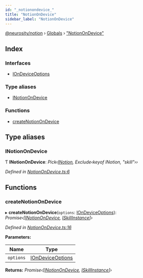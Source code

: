 ```yaml
---
id: "_notionondevice_"
title: "NotionOnDevice"
sidebar_label: "NotionOnDevice"
---
```


[@neurosity/notion](../index.md) › [Globals](../globals.md) › ["NotionOnDevice"](_notionondevice_.md)

## Index

### Interfaces

* [IOnDeviceOptions](../interfaces/_notionondevice_.iondeviceoptions.md)

### Type aliases

* [INotionOnDevice](_notionondevice_.md#inotionondevice)

### Functions

* [createNotionOnDevice](_notionondevice_.md#createnotionondevice)

## Type aliases

###  INotionOnDevice

Ƭ **INotionOnDevice**: *Pick‹[INotion](../interfaces/_types_notion_.inotion.md), Exclude‹keyof INotion, "skill"››*

*Defined in [NotionOnDevice.ts:6](https://github.com/neurosity/notion-js/blob/80b48df/src/NotionOnDevice.ts#L6)*

## Functions

###  createNotionOnDevice

▸ **createNotionOnDevice**(`options`: [IOnDeviceOptions](../interfaces/_notionondevice_.iondeviceoptions.md)): *Promise‹[[INotionOnDevice](_notionondevice_.md#inotionondevice), [ISkillInstance](../interfaces/_types_skill_.iskillinstance.md)]›*

*Defined in [NotionOnDevice.ts:16](https://github.com/neurosity/notion-js/blob/80b48df/src/NotionOnDevice.ts#L16)*

**Parameters:**

Name | Type |
------ | ------ |
`options` | [IOnDeviceOptions](../interfaces/_notionondevice_.iondeviceoptions.md) |

**Returns:** *Promise‹[[INotionOnDevice](_notionondevice_.md#inotionondevice), [ISkillInstance](../interfaces/_types_skill_.iskillinstance.md)]›*
